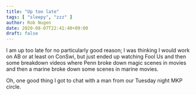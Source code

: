 ```yaml
---
title: "Up too late"
tags: [ "sleepy", "zzz" ]
author: Rob Nugen
date: 2020-08-07T22:41:40+09:00
draft: false
---
```


I am up too late for no particularly good reason; I was thinking I
would work on AB or at least on ConSwi, but just ended up watching
Fool Us and then some breakdown videos where Penn broke down magic
scenes in movies and then a marine broke down some scenes in marine
movies.

Oh, one good thing I got to chat with a man from our Tuesday night MKP circle.
